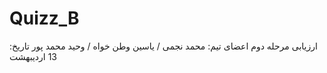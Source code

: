 # Quizz_B
ارزیابی مرحله دوم  اعضای تیم: محمد نجمی / یاسین وطن خواه / وحید محمد پور تاریخ: 13 اردیبهشت

